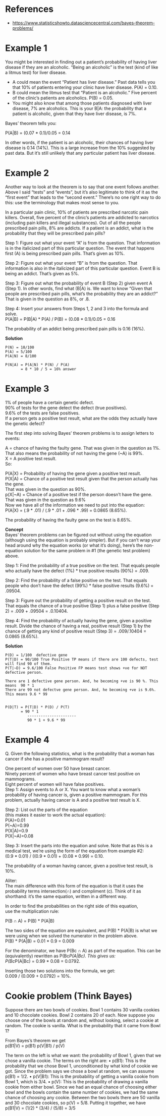 # References
- https://www.statisticshowto.datasciencecentral.com/bayes-theorem-problems/

# Example 1
You might be interested in finding out a patient’s probability of having liver disease if they are an alcoholic. “Being an alcoholic” is the test (kind of like a litmus test) for liver disease.  

- A could mean the event “Patient has liver disease.” Past data tells you that 10% of patients entering your clinic have liver disease. P(A) = 0.10.  
- B could mean the litmus test that “Patient is an alcoholic.” Five percent of the clinic’s patients are alcoholics. P(B) = 0.05.  
- You might also know that among those patients diagnosed with liver disease, 7% are alcoholics. This is your B|A: the probability that a patient is alcoholic, given that they have liver disease, is 7%.


Bayes’ theorem tells you:  

P(A|B) = (0.07 * 0.1)/0.05 = 0.14 


In other words, if the patient is an alcoholic, their chances of having liver disease is 0.14 (14%).
This is a large increase from the 10% suggested by past data.
But it’s still unlikely that any particular patient has liver disease.

# Example 2
Another way to look at the theorem is to say that one event follows another. 
Above I said “tests” and “events”, but it’s also legitimate to think of it as
the “first event” that leads to the “second event.” 
There’s no one right way to do this: use the terminology that makes most sense to you.

In a particular pain clinic, 10% of patients are prescribed narcotic pain killers. 
Overall, five percent of the clinic’s patients are addicted to narcotics 
(including pain killers and illegal substances).
Out of all the people prescribed pain pills, 8% are addicts. 
If a patient is an addict, what is the probability that they will be prescribed pain pills?

Step 1: Figure out what your event “A” is from the question. 
That information is in the italicized part of this particular question. 
The event that happens first (A) is being prescribed pain pills. That’s given as 10%.  

Step 2: Figure out what your event “B” is from the question. 
That information is also in the italicized part of this particular question. 
Event B is being an addict. That’s given as 5%.  

Step 3: Figure out what the probability of event B (Step 2) given event A (Step 1). 
In other words, find what (B|A) is. 
We want to know “Given that people are prescribed pain pills, 
what’s the probability they are an addict?” 
That is given in the question as 8%, or .8.  

Step 4: Insert your answers from Steps 1, 2 and 3 into the formula and solve.  
P(A|B) = P(B|A) * P(A) / P(B) = (0.08 * 0.1)/0.05 = 0.16  

The probability of an addict being prescribed pain pills is 0.16 (16%).  

**Solution** 
```
P(N) = 10/100
P(A) = 5/100
P(A|N) = 8/100

P(N|A) = P(A|N) * P(N) / P(A)
       = 8 * 10 / 5 = 16% answer

```

# Example 3 
1% of people have a certain genetic defect.  
90% of tests for the gene detect the defect (true positives).  
9.6% of the tests are false positives.  
If a person gets a positive test result, what are the odds they actually have the genetic defect?  

The first step into solving Bayes’ theorem problems is to assign letters to events:  

A = chance of having the faulty gene. 
That was given in the question as 1%.  
That also means the probability of not having the gene (~A) is 99%.  
X = A positive test result.  
So:  

P(A|X) = Probability of having the gene given a positive test result.    
P(X|A) = Chance of a positive test result given that the person actually has the gene.   
That was given in the question as 90%.   
p(X|~A) = Chance of a positive test if the person doesn’t have the gene. 
That was given in the question as 9.6%   
Now we have all of the information we need to put into the equation:  
P(A|X) = (.9 * .01) / (.9 * .01 + .096 * .99) = 0.0865 (8.65%).  

The probability of having the faulty gene on the test is 8.65%.  

**Concept**  
Bayes’ theorem problems can be figured out without using the equation (although using the equation is probably simpler). But if you can’t wrap your head around why the equation works (or what it’s doing),
here’s the non-equation solution for the same problem in #1 (the genetic test problem) above.


Step 1: Find the probability of a true positive on the test. 
That equals people who actually have the defect (1%) * true positive results (90%) = .009.


Step 2: Find the probability of a false positive on the test. 
That equals people who don’t have the defect (99%) * false positive results (9.6%) = .09504.


Step 3: Figure out the probability of getting a positive result on the test. 
That equals the chance of a true positive (Step 1) 
plus a false positive (Step 2) = .009 + .09504 = .0.10404.


Step 4: Find the probability of actually having the gene, given a positive result. 
Divide the chance of having a real, positive result (Step 1) by the chance of
getting any kind of positive result (Step 3) = .009/.10404 = 0.0865 (8.65%).

**Solution**
```
P(D) = 1/100  defective gene
P(T|D) = 90/100 True Positive TP means if there are 100 defects, test will find 90 of them.
P(T|~D) = 9.6/100 False Positive FP means test shows +ve for NOT defective person.

There are 1 defective gene person. And, he becoming +ve is 90 %. This means  90 * 1
There are 99 not defectve gene person. And, he becoming +ve is 9.6%. This means 9.6 * 99


P(D|T) = P(T|D) * P(D) / P(T)
       = 90 * 1
          ----------------------
          90 * 1 + 9.6 * 99
```


# Example 4
Q. Given the following statistics, what is the probability that a woman has cancer
if she has a positive mammogram result?

One percent of women over 50 have breast cancer.  
Ninety percent of women who have breast cancer test positive on mammograms.  
Eight percent of women will have false positives.  
Step 1: Assign events to A or X. You want to know what a woman’s probability of having cancer is,
given a positive mammogram. For this problem, actually having cancer is
A and a positive test result is X.  

Step 2: List out the parts of the equation   
(this makes it easier to work the actual equation):  
P(A)=0.01  
P(~A)=0.99  
P(X|A)=0.9  
P(X|~A)=0.08  

Step 3: Insert the parts into the equation and solve. 
Note that as this is a medical test, we’re using the form of the equation from example #2:  
(0.9 * 0.01) / ((0.9 * 0.01) + (0.08 * 0.99) = 0.10.  

The probability of a woman having cancer, given a positive test result, is 10%.  

Aliter:  
The main difference with this form of the equation is that it uses the 
probability terms intersection(∩) and compliment (c). 
Think of it as shorthand: it’s the same equation, written in a different way.  

In order to find the probabilities on the right side of this equation,  
use the multiplication rule:  

P(B ∩ A) = P(B) * P(A|B)  

The two sides of the equation are equivalent, and P(B) * P(A|B) is 
what we were using when we solved the numerator in the problem above.    
P(B) * P(A|B) = 0.01 * 0.9 = 0.009  

For the denominator, we have P(Bc ∩ A) as part of the equation. 
This can be (equivalently) rewritten as P(Bc*P(A|Bc). This gives us:  
P(Bc*P(A|Bc) = 0.99 * 0.08 = 0.0792.  

Inserting those two solutions into the formula, we get:  
0.009 / (0.009 + 0.0792) = 10%.  

# Cookie problem (Think Bayes)
Suppose there are two bowls of cookies.
Bowl 1 contains 30 vanilla cookies and 10 chocolate cookies.
Bowl 2 contains 20 of each.
Now suppose you choose one of the bowls at random and, without looking,
select a cookie at random. The cookie is vanilla. What is the probability that
it came from Bowl 1?

From Bayes’s theorem we get  
p(B1|V) = p(B1) p(V|B1) / p(V)  

The term on the left is what we want: the probability of Bowl 1, given that
we chose a vanilla cookie. The terms on the right are:
• p(B1): This is the probability that we chose Bowl 1, unconditioned by
what kind of cookie we got. Since the problem says we chose a bowl
at random, we can assume p(B1) = 1/2.
• p(V|B1): This is the probability of getting a vanilla cookie from Bowl
1, which is 3/4.
• p(V): This is the probability of drawing a vanilla cookie from either
bowl. Since we had an equal chance of choosing either bowl and the
bowls contain the same number of cookies, we had the same chance of
choosing any cookie. Between the two bowls there are 50 vanilla and
30 chocolate cookies, so p(V) = 5/8.
Putting it together, we have
p(B1|V) = (1/2) * (3/4) / (5/8) = 3/5
